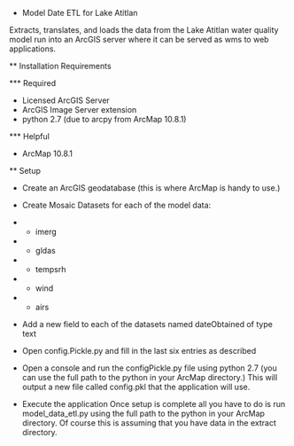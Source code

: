 * Model Date ETL for Lake Atitlan

Extracts, translates, and loads the data from the Lake Atitlan water quality model run into an ArcGIS server 
where it can be served as wms to web applications.

** Installation Requirements

*** Required

- Licensed ArcGIS Server
- ArcGIS Image Server extension
- python 2.7 (due to arcpy from ArcMap 10.8.1)

*** Helpful

- ArcMap 10.8.1

** Setup

* Create an ArcGIS geodatabase (this is where ArcMap is handy to use.)
* Create Mosaic Datasets for each of the model data:
* * imerg
* * gldas
* * tempsrh 
* * wind 
* * airs 
    
* Add a new field to each of the datasets named dateObtained of type text
* Open config.Pickle.py and fill in the last six entries as described
* Open a console and run the configPickle.py file using python 2.7 (you can use the full path to the 
  python in your ArcMap directory.) This will output a new file called config.pkl that the application will use.
  
* Execute the application
Once setup is complete all you have to do is run model_data_etl.py using the full path to the
  python in your ArcMap directory.  Of course this is assuming that you have data in the extract directory.